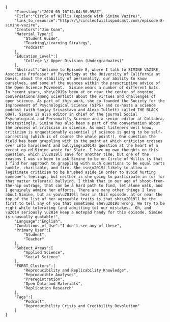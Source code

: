 
    {
        "Timestamp":"2020-05-16T12:04:50.998Z",
        "Title":"Circle of Willis (episode with Sinime Vazire)",
        "link_to_resource":"http:\/\/circleofwillispodcast.com\/episode-8-simine-vazire",
        "Creators":"Jim Coan",
        "Material_Type":[
            "Student Guide",
            "Teaching\/Learning Strategy",
            "Podcast"
        ],
        "Education_Level":[
            "College \/ Upper Division (Undergraduates)"
        ],
        "Abstract":"Welcome to Episode 8, where I talk to SIMINE VAZIRE, Associate Professor of Psychology at the University of California at Davis, about the stability of personality, our ability to know ourselves, and some of the nuances within the prescriptive advice of the Open Science Movement.  Simine wears a number of different hats. In recent years, she\u2019s been at or near the center of ongoing conversations among scientists about the virtues and challenges of open science. As part of this work, she co-founded the Society for the Improvement of Psychological Science (SIPS) and co-hosts a science podcast (with Sanjay Srivastava and Alexa Tullett) called THE BLACK GOAT. Simine is also editor in chief of the journal Social Psychological and Personality Science and a senior editor at Collabra. Interestingly, Simine has also been a part of the conversation about the process of criticism in science. As most listeners well know, criticism is unquestionably essential if science is going to be self-correcting (which is of course the whole point!). One question the field has been grappling with is the point at which criticism crosses over into harassment and bullying\u2014a question at the heart of a recent op-ed Simine wrote for Slate. I have my own thoughts on this question, which I\u2019ll save for another time, but one of the reasons I was so keen to ask Simine to be on Circle of Willis is that I find her approach to grappling with such questions to be equal parts humble, charitable, and firm. She isn\u2019t likely to allow a legitimate criticism to be brushed aside in order to avoid hurting someone's feelings, but neither is she going to participate in (or for that matter tolerate) bullying. I think that in our age of shoot-from-the-hip outrage, that can be a hard path to find, let alone walk, and I genuinely admire her efforts. There are many other things I love about Simine, but as you\u2019ll hear in this episode, at or near the top of the list of her agreeable traits is that she\u2019ll be the first to tell any of you that sometimes she\u2019s wrong. We try to be right while tolerating (and admitting to) our mistakes.  Oh, and \u2014 seriously \u2014 keep a notepad handy for this episode. Simine is unusually quotable!",
        "Language":"English",
        "Conditions_of_Use":"I don't see any of these",
        "Primary_User":[
            "Student",
            "Teacher"
        ],
        "Subject_Areas":[
            "Applied Science",
            "Social Science"
        ],
        "FORRT_Clusters":[
            "Reproducibility and Replicability Knowledge",
            "Reproducible Analyses",
            "Preregistration",
            "Open Data and Materials",
            "Replication Research"
        ],
        "Tags":[
            "Podcast",
            "Reproducibility Crisis and Credibility Revolution"
        ]
    }
